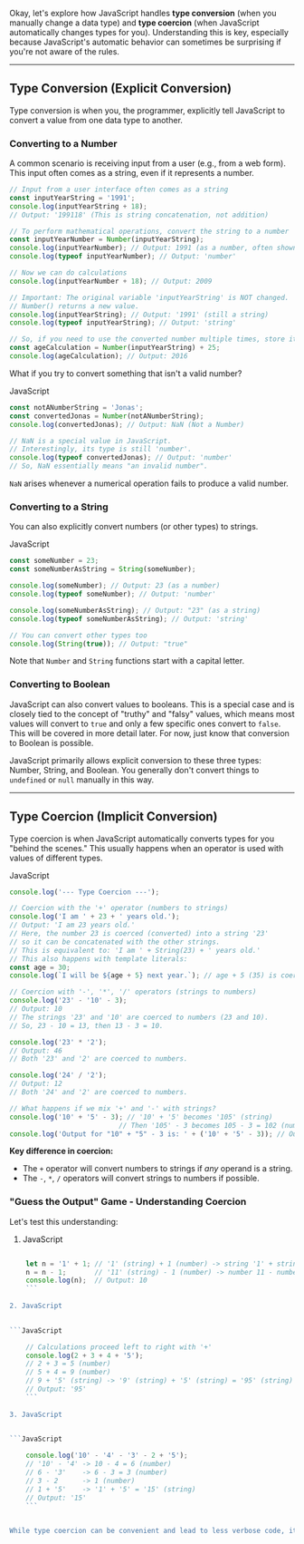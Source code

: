 Okay, let's explore how JavaScript handles **type conversion** (when you manually change a data type) and **type coercion** (when JavaScript automatically changes types for you). Understanding this is key, especially because JavaScript's automatic behavior can sometimes be surprising if you're not aware of the rules.

---

## Type Conversion (Explicit Conversion)

Type conversion is when you, the programmer, explicitly tell JavaScript to convert a value from one data type to another.

### Converting to a Number

A common scenario is receiving input from a user (e.g., from a web form). This input often comes as a string, even if it represents a number.



```JavaScript
// Input from a user interface often comes as a string
const inputYearString = '1991';
console.log(inputYearString + 18);
// Output: '199118' (This is string concatenation, not addition)

// To perform mathematical operations, convert the string to a number
const inputYearNumber = Number(inputYearString);
console.log(inputYearNumber); // Output: 1991 (as a number, often shown in a different color in consoles)
console.log(typeof inputYearNumber); // Output: 'number'

// Now we can do calculations
console.log(inputYearNumber + 18); // Output: 2009

// Important: The original variable 'inputYearString' is NOT changed.
// Number() returns a new value.
console.log(inputYearString); // Output: '1991' (still a string)
console.log(typeof inputYearString); // Output: 'string'

// So, if you need to use the converted number multiple times, store it:
const ageCalculation = Number(inputYearString) + 25;
console.log(ageCalculation); // Output: 2016
```

What if you try to convert something that isn't a valid number?

JavaScript


```JavaScript
const notANumberString = 'Jonas';
const convertedJonas = Number(notANumberString);
console.log(convertedJonas); // Output: NaN (Not a Number)

// NaN is a special value in JavaScript.
// Interestingly, its type is still 'number'.
console.log(typeof convertedJonas); // Output: 'number'
// So, NaN essentially means "an invalid number".
```

`NaN` arises whenever a numerical operation fails to produce a valid number.

### Converting to a String

You can also explicitly convert numbers (or other types) to strings.

JavaScript


```JavaScript
const someNumber = 23;
const someNumberAsString = String(someNumber);

console.log(someNumber); // Output: 23 (as a number)
console.log(typeof someNumber); // Output: 'number'

console.log(someNumberAsString); // Output: "23" (as a string)
console.log(typeof someNumberAsString); // Output: 'string'

// You can convert other types too
console.log(String(true)); // Output: "true"
```

Note that `Number` and `String` functions start with a capital letter.

### Converting to Boolean

JavaScript can also convert values to booleans. This is a special case and is closely tied to the concept of "truthy" and "falsy" values, which means most values will convert to `true` and only a few specific ones convert to `false`. This will be covered in more detail later. For now, just know that conversion to Boolean is possible.

JavaScript primarily allows explicit conversion to these three types: Number, String, and Boolean. You generally don't convert things to `undefined` or `null` manually in this way.

---

## Type Coercion (Implicit Conversion)

Type coercion is when JavaScript automatically converts types for you "behind the scenes." This usually happens when an operator is used with values of different types.

JavaScript


```JavaScript
console.log('--- Type Coercion ---');

// Coercion with the '+' operator (numbers to strings)
console.log('I am ' + 23 + ' years old.');
// Output: 'I am 23 years old.'
// Here, the number 23 is coerced (converted) into a string '23'
// so it can be concatenated with the other strings.
// This is equivalent to: 'I am ' + String(23) + ' years old.'
// This also happens with template literals:
const age = 30;
console.log(`I will be ${age + 5} next year.`); // age + 5 (35) is coerced to '35'

// Coercion with '-', '*', '/' operators (strings to numbers)
console.log('23' - '10' - 3);
// Output: 10
// The strings '23' and '10' are coerced to numbers (23 and 10).
// So, 23 - 10 = 13, then 13 - 3 = 10.

console.log('23' * '2');
// Output: 46
// Both '23' and '2' are coerced to numbers.

console.log('24' / '2');
// Output: 12
// Both '24' and '2' are coerced to numbers.

// What happens if we mix '+' and '-' with strings?
console.log('10' + '5' - 3); // '10' + '5' becomes '105' (string)
                           // Then '105' - 3 becomes 105 - 3 = 102 (number)
console.log('Output for "10" + "5" - 3 is: ' + ('10' + '5' - 3)); // Output: 102
```

**Key difference in coercion:**

- The `+` operator will convert numbers to strings if _any_ operand is a string.
- The `-`, `*`, `/` operators will convert strings to numbers if possible.

### "Guess the Output" Game - Understanding Coercion

Let's test this understanding:

1. JavaScript
    

```JavaScript    

    let n = '1' + 1; // '1' (string) + 1 (number) -> string '1' + string '1' = '11' (string)
    n = n - 1;       // '11' (string) - 1 (number) -> number 11 - number 1 = 10 (number)
    console.log(n);  // Output: 10
    ```
    
2. JavaScript
    

```JavaScript    

    // Calculations proceed left to right with '+'
    console.log(2 + 3 + 4 + '5');
    // 2 + 3 = 5 (number)
    // 5 + 4 = 9 (number)
    // 9 + '5' (string) -> '9' (string) + '5' (string) = '95' (string)
    // Output: '95'
    ```
    
3. JavaScript
    

```JavaScript    

    console.log('10' - '4' - '3' - 2 + '5');
    // '10' - '4' -> 10 - 4 = 6 (number)
    // 6 - '3'    -> 6 - 3 = 3 (number)
    // 3 - 2      -> 1 (number)
    // 1 + '5'    -> '1' + '5' = '15' (string)
    // Output: '15'
    ```
    

While type coercion can be convenient and lead to less verbose code, it can also introduce subtle bugs if you're not aware of how it works. Understanding these rules helps you write more predictable JavaScript and debug issues when they arise.